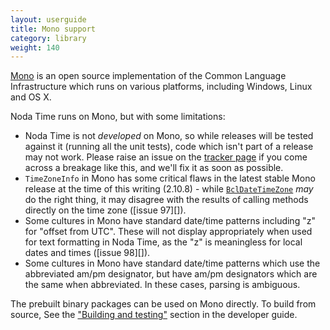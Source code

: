 ```yaml
---
layout: userguide
title: Mono support
category: library
weight: 140
---
```


[Mono](http://mono-project.com) is an open source implementation of
the Common Language Infrastructure which runs on various platforms,
including Windows, Linux and OS X.

Noda Time runs on Mono, but with some limitations:

- Noda Time is not *developed* on Mono, so while releases will be tested
  against it (running all the unit tests), code which isn't part
  of a release may not work. Please raise an issue on the
  [tracker page](http://code.google.com/p/noda-time/issues/list) if
  you come across a breakage like this, and we'll fix it as soon
  as possible.
- `TimeZoneInfo` in Mono has some critical flaws in the latest stable
  Mono release at the time of this writing (2.10.8) - while
  [`BclDateTimeZone`](noda-type://NodaTime.TimeZones.BclDateTimeZone) *may*
  do the right thing, it may disagree with the results of calling
  methods directly on the time zone ([issue 97][]).
- Some cultures in Mono have standard date/time patterns including
  "z" for "offset from UTC". These will not display appropriately
  when used for text formatting in Noda Time, as the "z" is
  meaningless for local dates and times ([issue 98][]).
- Some cultures in Mono have standard date/time patterns which
  use the abbreviated am/pm designator, but have am/pm designators
  which are the same when abbreviated. In these cases, parsing
  is ambiguous.

The prebuilt binary packages can be used on Mono directly. To build from source,
See the ["Building and testing"][building] section in the developer guide.

[building]: ../developer/building.html
